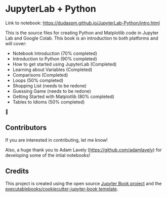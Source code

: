 # JupyterLab + Python

Link to notebook: https://dudaspm.github.io/JupyterLab-Python/intro.html

This is the source files for creating Python and Matplotlib code in Jupyter Lab and Google Colab. This book is an introduction to both platforms and will cover:
* Notebook Introduction (70% completed)
* Introduction to Python (90% completed)
* How to get started using JupyterLab (Completed)
* Learning about Variables (Completed)
* Comparisons (Completed)
* Loops (50% completed)
* Shopping List (needs to be redone)
* Guessing Game (needs to be redone)
* Getting Started with Matplotlib (80% completed)
* Tables to Idioms (50% completed)

:radio_button:


## Contributors

If you are interested in contributing, let me know! 

Also, a huge thank you to Adam Lavely (https://github.com/adamlavely) for developing some of the intial notebooks!

## Credits

This project is created using the open source [Jupyter Book project](https://jupyterbook.org/) and the [executablebooks/cookiecutter-jupyter-book template](https://github.com/executablebooks/cookiecutter-jupyter-book).


